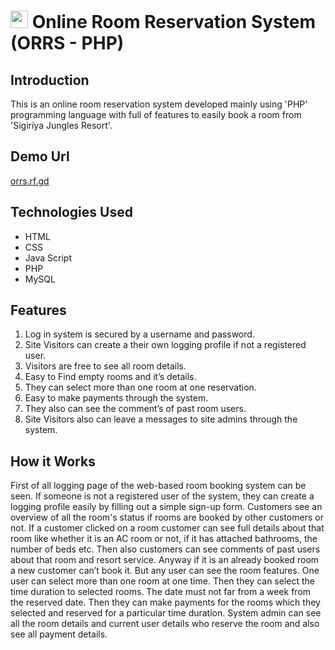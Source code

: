
# <img src="https://i.ibb.co/zZ3NSyk/myIcon.jpg" width="28" height="28"> Online Room Reservation System (ORRS - PHP)

## Introduction
This is an online room reservation system developed mainly using 'PHP' programming language with full of features to easily book a room from 'Sigiriya Jungles Resort'.

## Demo Url
[orrs.rf.gd](https://orrs.rf.gd/)

## Technologies Used
* HTML
* CSS
* Java Script
* PHP
* MySQL

## Features
1. Log in system is secured by a username and password. 
2. Site Visitors can create a their own logging profile if not a registered user. 
3. Visitors are free to see all room details. 
4. Easy to Find empty rooms and it’s details. 
5. They can select more than one room at one reservation. 
6. Easy to make payments through the system. 
7. They also can see the comment’s of past room users. 
8. Site Visitors also can leave a messages to site admins through the system.

## How it Works
First of all logging page of the web-based room booking system can be seen.
If someone is not a registered user of the system, they can create a logging profile easily by filling out a simple sign-up form. 
Customers see an overview of all the room's status if rooms are booked by other customers or not.
If a customer clicked on a room customer can see full details about that room like whether it is an AC room or not, if it has attached bathrooms, the number of beds etc. 
Then also customers can see comments of past users about that room and resort service. 
Anyway if it is an already booked room a new customer can’t book it. But any user can see the room features.
One user can select more than one room at one time.
Then they can select the time duration to selected rooms. The date must not far from a week from the reserved date.
Then they can make payments for the rooms which they selected and reserved for a particular time duration. 
System admin can see all the room details and current user details who reserve the room and also see all payment details.
